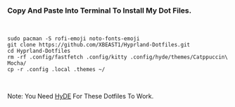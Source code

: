 <h3>Copy And Paste Into Terminal To Install My Dot Files.</h3>
<br>
  
```
sudo pacman -S rofi-emoji noto-fonts-emoji
git clone https://github.com/XBEAST1/Hyprland-Dotfiles.git
cd Hyprland-Dotfiles
rm -rf .config/fastfetch .config/kitty .config/hyde/themes/Catppuccin\ Mocha/
cp -r .config .local .themes ~/
```
<br>

Note: You Need <a href="https://github.com/prasanthrangan/hyprdots">HyDE</a> For These Dotfiles To Work.